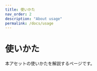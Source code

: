 ```yaml
---
title: 使いかた
nav_order: 2
description: "About usage"
permalink: /docs/usage
---
```


# 使いかた

本アセットの使いかたを解説するページです。



